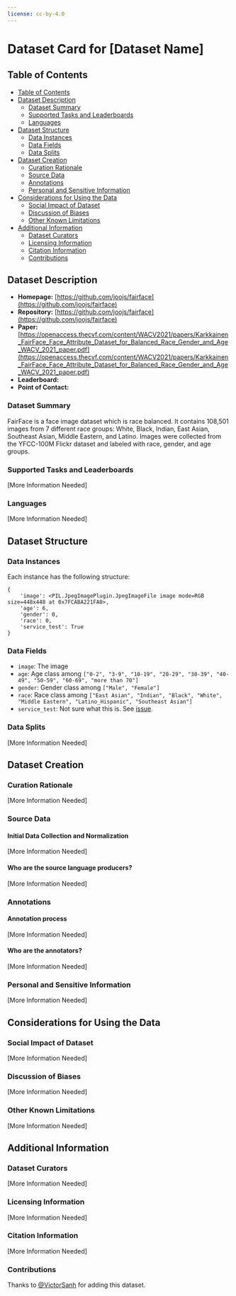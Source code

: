 ```yaml
---
license: cc-by-4.0
---
```

# Dataset Card for [Dataset Name]

## Table of Contents
- [Table of Contents](#table-of-contents)
- [Dataset Description](#dataset-description)
  - [Dataset Summary](#dataset-summary)
  - [Supported Tasks and Leaderboards](#supported-tasks-and-leaderboards)
  - [Languages](#languages)
- [Dataset Structure](#dataset-structure)
  - [Data Instances](#data-instances)
  - [Data Fields](#data-fields)
  - [Data Splits](#data-splits)
- [Dataset Creation](#dataset-creation)
  - [Curation Rationale](#curation-rationale)
  - [Source Data](#source-data)
  - [Annotations](#annotations)
  - [Personal and Sensitive Information](#personal-and-sensitive-information)
- [Considerations for Using the Data](#considerations-for-using-the-data)
  - [Social Impact of Dataset](#social-impact-of-dataset)
  - [Discussion of Biases](#discussion-of-biases)
  - [Other Known Limitations](#other-known-limitations)
- [Additional Information](#additional-information)
  - [Dataset Curators](#dataset-curators)
  - [Licensing Information](#licensing-information)
  - [Citation Information](#citation-information)
  - [Contributions](#contributions)

## Dataset Description

- **Homepage:** [https://github.com/joojs/fairface](https://github.com/joojs/fairface)
- **Repository:** [https://github.com/joojs/fairface](https://github.com/joojs/fairface)
- **Paper:** [https://openaccess.thecvf.com/content/WACV2021/papers/Karkkainen_FairFace_Face_Attribute_Dataset_for_Balanced_Race_Gender_and_Age_WACV_2021_paper.pdf](https://openaccess.thecvf.com/content/WACV2021/papers/Karkkainen_FairFace_Face_Attribute_Dataset_for_Balanced_Race_Gender_and_Age_WACV_2021_paper.pdf)
- **Leaderboard:**
- **Point of Contact:**

### Dataset Summary

FairFace is a face image dataset which is race balanced. It contains 108,501 images from 7 different race groups: White, Black, Indian, East Asian, Southeast Asian, Middle Eastern, and Latino.
Images were collected from the YFCC-100M Flickr dataset and labeled with race, gender, and age groups.

### Supported Tasks and Leaderboards

[More Information Needed]

### Languages

[More Information Needed]

## Dataset Structure

### Data Instances

Each instance has the following structure:
```
{
    'image': <PIL.JpegImagePlugin.JpegImageFile image mode=RGB size=448x448 at 0x7FCABA221FA0>,
    'age': 6,
    'gender': 0,
    'race': 0,
    'service_test': True
}
```

### Data Fields

- `image`: The image
- `age`: Age class among `["0-2", "3-9", "10-19", "20-29", "30-39", "40-49", "50-59", "60-69", "more than 70"]`
- `gender`: Gender class among `["Male", "Female"]`
- `race`: Race class among `["East Asian", "Indian", "Black", "White", "Middle Eastern", "Latino_Hispanic", "Southeast Asian"]`
- `service_test`: Not sure what this is. See [issue](https://github.com/joojs/fairface/issues/9).

### Data Splits

[More Information Needed]

## Dataset Creation

### Curation Rationale

[More Information Needed]

### Source Data

#### Initial Data Collection and Normalization

[More Information Needed]

#### Who are the source language producers?

[More Information Needed]

### Annotations

#### Annotation process

[More Information Needed]

#### Who are the annotators?

[More Information Needed]

### Personal and Sensitive Information

[More Information Needed]

## Considerations for Using the Data

### Social Impact of Dataset

[More Information Needed]

### Discussion of Biases

[More Information Needed]

### Other Known Limitations

[More Information Needed]

## Additional Information

### Dataset Curators

[More Information Needed]

### Licensing Information

[More Information Needed]

### Citation Information

[More Information Needed]

### Contributions

Thanks to [@VictorSanh](https://github.com/VictorSanh) for adding this dataset.
